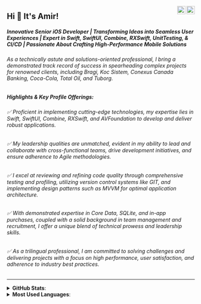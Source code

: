 <a href="https://twitter.com/AmoAmir_" target="_blank" rel="nofollow"><img align="right" alt="Amir's Twitter" width="22px" src="https://cdn.iconscout.com/icon/free/png-512/free-twitter-9420781-7651211.png?f=webp&w=256"/></a><a href="https://www.linkedin.com/in/amirdalirii/" target="_blank" rel="nofollow"><img align="right" alt="Amir's Linkdein" width="22px" src="https://upload.wikimedia.org/wikipedia/commons/thumb/c/ca/LinkedIn_logo_initials.png/600px-LinkedIn_logo_initials.png"/></a>
## Hi 👋 It's Amir! 
##### Innovative Senior iOS Developer | Transforming Ideas into Seamless User Experiences | Expert in Swift, SwiftUI, Combine, RXSwift, UnitTesting, & CI/CD | Passionate About Crafting High-Performance Mobile Solutions
###### As a technically astute and solutions-oriented professional, I bring a demonstrated track record of success in spearheading complex projects for renowned clients, including Bragi, Koc Sistem, Conexus Canada Banking, Coca-Cola, Total Oil, and Tuborg.
##### Highlights & Key Profile Offerings:
###### ✅ Proficient in implementing cutting-edge technologies, my expertise lies in Swift, SwiftUI, Combine, RXSwift, and AVFoundation to develop and deliver robust applications.
###### ✅ My leadership qualities are unmatched, evident in my ability to lead and collaborate with cross-functional teams, drive development initiatives, and ensure adherence to Agile methodologies. 
###### ✅ I excel at reviewing and refining code quality through comprehensive testing and profiling, utilizing version control systems like GIT, and implementing design patterns such as MVVM for optimal application architecture.
###### ✅ With demonstrated expertise in Core Data, SQLite, and in-app purchases, coupled with a solid background in team management and recruitment, I offer a unique blend of technical prowess and leadership skills. 
###### ✅ As a trilingual professional, I am committed to solving challenges and delivering projects with a focus on high performance, user satisfaction, and adherence to industry best practices.
----
<details> 
 <summary><b> GitHub Stats</b>: </summary>
<br>
  
![Github stats](https://github-readme-stats.vercel.app/api?username=AmirDaliri&theme=gotham&show_icons=true&count_private=true)
</details> 
<details> 
 <summary><b> Most Used Languages</b>: </summary>
<br>
  
![Top Languages Card](https://github-readme-stats.vercel.app/api/top-langs/?username=AmirDaliri&layout=compact)
</details> 


<!--
<a href="https://twitter.com/AmoAmir_" target="_blank" rel="nofollow"><img align="right" alt="Amir's Twitter" width="22px" src="https://cdn.jsdelivr.net/npm/simple-icons@v3/icons/twitter.svg" /></a><a href="https://www.linkedin.com/in/amirdalirii/" target="_blank" rel="nofollow"><img align="right" alt="Amir's Linkdein" width="22px" src="https://cdn.jsdelivr.net/npm/simple-icons@v3/icons/linkedin.svg"/></a>
**AmirDaliri/AmirDaliri** is a ✨ _special_ ✨ repository because its `README.md` (this file) appears on your GitHub profile.
Here are some ideas to get you started:

- 🔭 I’m currently working on ...
- 🌱 I’m currently learning ...
- 👯 I’m looking to collaborate on ...
- 🤔 I’m looking for help with ...
- 💬 Ask me about ...
- 📫 How to reach me: ...
- 😄 Pronouns: ...
- ⚡ Fun fact: ...
-->
